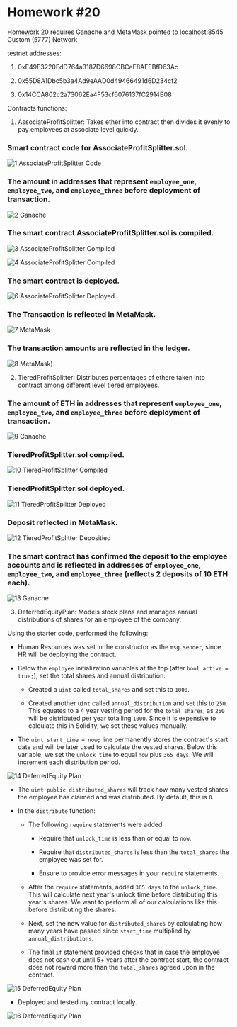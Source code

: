 # Homework #20

Homework 20 requires Ganache and MetaMask pointed to localhost:8545
Custom (5777) Network

testnet addresses:
1. 0xE49E3220EdD764a3187D6698CBCeE8AFEBfD63Ac

2. 0x55D8A1Dbc5b3a4Ad9eAAD0d49466491d6D234cf2

3. 0x14CCA802c2a73062Ea4F53cf6076137fC2914B08


Contracts functions:
1. AssociateProfitSplitter: Takes ether into contract then divides it evenly to pay employees at associate level quickly.
 
### Smart contract code for AssociateProfitSplitter.sol.
![1 AssociateProfitSplitter Code](https://user-images.githubusercontent.com/70610967/109328253-1a3cce80-780e-11eb-93d6-41a97a86cb9f.PNG)

### The amount in addresses that represent `employee_one`, `employee_two`, and `employee_three` before deployment of transaction.
![2 Ganache](https://user-images.githubusercontent.com/70610967/109328317-304a8f00-780e-11eb-9536-020cd512c193.PNG)

### The smart contract AssociateProfitSplitter.sol is compiled. 
![3 AssociateProfitSplitter Compiled](https://user-images.githubusercontent.com/70610967/109328871-c979a580-780e-11eb-8d4f-dcda329538f1.PNG)

![4 AssociateProfitSplitter Compiled](https://user-images.githubusercontent.com/70610967/109328887-ced6f000-780e-11eb-8d10-88c4b5303c0b.PNG)

### The smart contract is deployed.
![6 AssociateProfitSplitter Deployed](https://user-images.githubusercontent.com/70610967/109329199-25dcc500-780f-11eb-84f2-62a6d95c8387.PNG)

### The Transaction is reflected in MetaMask.
![7 MetaMask](https://user-images.githubusercontent.com/70610967/109329367-53c20980-780f-11eb-803a-576de32617cd.PNG)

### The transaction amounts are reflected in the ledger.
![8 MetaMask](https://user-images.githubusercontent.com/70610967/109329446-6ccaba80-780f-11eb-8bf9-8f554978be39.PNG))

2. TieredProfitSplitter: Distributes percentages of ethere taken into contract among different level tiered employees.

### The amount of ETH in addresses that represent `employee_one`, `employee_two`, and `employee_three` before deployment of transaction.
![9 Ganache](https://user-images.githubusercontent.com/70610967/109329502-7f44f400-780f-11eb-8977-4743e91f42f1.PNG)

### TieredProfitSplitter.sol compiled.
![10 TieredProfitSplitter Compiled](https://user-images.githubusercontent.com/70610967/109329572-98e63b80-780f-11eb-8ecb-42a16920a373.PNG)

### TieredProfitSplitter.sol deployed.
![11 TieredProfitSplitter Deployed](https://user-images.githubusercontent.com/70610967/109329631-aef3fc00-780f-11eb-9134-d2fa7ea0a07c.PNG)

### Deposit reflected in MetaMask.
![12 TieredProfitSplitter Depositied](https://user-images.githubusercontent.com/70610967/109329710-c3d08f80-780f-11eb-8b9b-a706ec3dec01.PNG)

### The smart contract has confirmed the deposit to the employee accounts and is reflected in addresses of `employee_one`, `employee_two`,  and `employee_three` (reflects 2 deposits of 10 ETH each).
![13 Ganache](https://user-images.githubusercontent.com/70610967/109329946-04c8a400-7810-11eb-991e-4dd2c0f8f0a6.PNG)

3. DeferredEquityPlan: Models stock plans and manages annual distributions of shares for an employee of the company.

Using the starter code, performed the following:

* Human Resources was set in the constructor as the `msg.sender`, since HR will be deploying the contract.

* Below the `employee` initialization variables at the top (after `bool active = true;`), set the total shares and annual distribution:

  * Created a `uint` called `total_shares` and set this to `1000`.

  * Created another `uint` called `annual_distribution` and set this to `250`. This equates to a 4 year vesting period for the `total_shares`, as `250` will be distributed per year totalling `1000`. Since it is expensive to calculate this in Solidity, we set these values manually.

* The `uint start_time = now;` line permanently stores the contract's start date and will be later used to calculate the vested shares. Below this variable, we set the `unlock_time` to equal `now` plus `365 days`. We will increment each distribution period.

![14 DeferredEquity Plan](https://user-images.githubusercontent.com/70610967/109331782-2165db80-7812-11eb-8bb4-454c1ca26662.PNG)

* The `uint public distributed_shares` will track how many vested shares the employee has claimed and was distributed. By default, this is `0`.

* In the `distribute` function:

  * The following `require` statements were added:

    * Require that `unlock_time` is less than or equal to `now`.

    * Require that `distributed_shares` is less than the `total_shares` the employee was set for.

    * Ensure to provide error messages in your `require` statements.

  * After the `require` statements, added `365 days` to the `unlock_time`. This will calculate next year's unlock time before distributing this year's shares. We want to perform all of our calculations like this before distributing the shares.

  * Next, set the new value for `distributed_shares` by calculating how many years have passed since `start_time` multiplied by `annual_distributions`.

  * The final `if` statement provided checks that in case the employee does not cash out until 5+ years after the contract start, the contract does not reward more than the `total_shares` agreed upon in the contract.

![15 DeferredEquity Plan](https://user-images.githubusercontent.com/70610967/109332367-da2c1a80-7812-11eb-951b-c2e8aa2ea7d0.PNG)

* Deployed and tested my contract locally.

![16 DeferredEquity Plan](https://user-images.githubusercontent.com/70610967/109332681-4ad33700-7813-11eb-934b-2bc726c5ac75.PNG)


